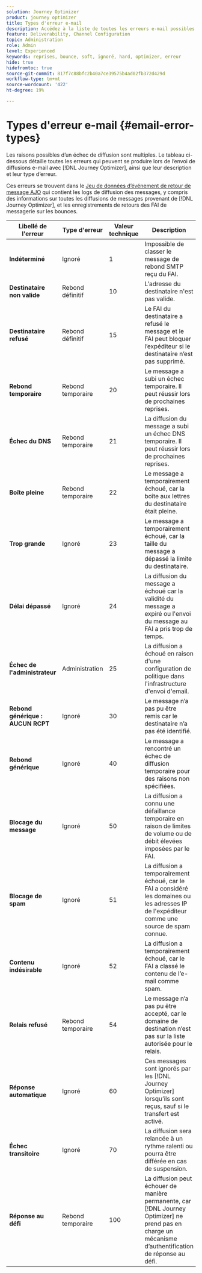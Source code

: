 ```yaml
---
solution: Journey Optimizer
product: journey optimizer
title: Types d'erreur e-mail
description: Accédez à la liste de toutes les erreurs e-mail possibles lors de l’envoi de diffusions avec Journey Optimizer.
feature: Deliverability, Channel Configuration
topic: Administration
role: Admin
level: Experienced
keywords: reprises, bounce, soft, ignoré, hard, optimizer, erreur
hide: true
hidefromtoc: true
source-git-commit: 817f7c88bfc2b40a7ce39575b4ad02fb372d429d
workflow-type: tm+mt
source-wordcount: '422'
ht-degree: 19%

---
```



# Types d&#39;erreur e-mail {#email-error-types}

Les raisons possibles d’un échec de diffusion sont multiples. Le tableau ci-dessous détaille toutes les erreurs qui peuvent se produire lors de l’envoi de diffusions e-mail avec [!DNL Journey Optimizer], ainsi que leur description et leur type d’erreur.

Ces erreurs se trouvent dans le [Jeu de données d’événement de retour de message AJO](../data/datasets-query-examples.md#message-feedback-event-dataset) qui contient les logs de diffusion des messages, y compris des informations sur toutes les diffusions de messages provenant de [!DNL Journey Optimizer], et les enregistrements de retours des FAI de messagerie sur les bounces.

| Libellé de l&#39;erreur | Type d&#39;erreur | Valeur technique | Description |
| --- | --- | --- | --- |
| **Indéterminé** | Ignoré | 1 | Impossible de classer le message de rebond SMTP reçu du FAI. |
| **Destinataire non valide** | Rebond définitif | 10 | L&#39;adresse du destinataire n&#39;est pas valide. |
| **Destinataire refusé** | Rebond définitif | 15 | Le FAI du destinataire a refusé le message et le FAI peut bloquer l’expéditeur si le destinataire n’est pas supprimé. |
| **Rebond temporaire** | Rebond temporaire | 20 | Le message a subi un échec temporaire. Il peut réussir lors de prochaines reprises. |
| **Échec du DNS** | Rebond temporaire | 21 | La diffusion du message a subi un échec DNS temporaire. Il peut réussir lors de prochaines reprises. |
| **Boîte pleine** | Rebond temporaire | 22 | Le message a temporairement échoué, car la boîte aux lettres du destinataire était pleine. |
| **Trop grande** | Ignoré | 23 | Le message a temporairement échoué, car la taille du message a dépassé la limite du destinataire. |
| **Délai dépassé** | Ignoré | 24 | La diffusion du message a échoué car la validité du message a expiré ou l&#39;envoi du message au FAI a pris trop de temps. |
| **Échec de l&#39;administrateur** | Administration | 25 | La diffusion a échoué en raison d&#39;une configuration de politique dans l&#39;infrastructure d&#39;envoi d&#39;email. |
| **Rebond générique : AUCUN RCPT** | Ignoré | 30 | Le message n’a pas pu être remis car le destinataire n’a pas été identifié. |
| **Rebond générique** | Ignoré | 40 | Le message a rencontré un échec de diffusion temporaire pour des raisons non spécifiées. |
| **Blocage du message** | Ignoré | 50 | La diffusion a connu une défaillance temporaire en raison de limites de volume ou de débit élevées imposées par le FAI. |
| **Blocage de spam** | Ignoré | 51 | La diffusion a temporairement échoué, car le FAI a considéré les domaines ou les adresses IP de l&#39;expéditeur comme une source de spam connue. |
| **Contenu indésirable** | Ignoré | 52 | La diffusion a temporairement échoué, car le FAI a classé le contenu de l’e-mail comme spam. |
| **Relais refusé** | Rebond temporaire | 54 | Le message n’a pas pu être accepté, car le domaine de destination n’est pas sur la liste autorisée pour le relais. |
| **Réponse automatique** | Ignoré | 60 | Ces messages sont ignorés par les [!DNL Journey Optimizer] lorsqu’ils sont reçus, sauf si le transfert est activé. |
| **Échec transitoire** | Ignoré | 70 | La diffusion sera relancée à un rythme ralenti ou pourra être différée en cas de suspension. |
| **Réponse au défi** | Rebond temporaire | 100 | La diffusion peut échouer de manière permanente, car [!DNL Journey Optimizer] ne prend pas en charge un mécanisme d’authentification de réponse au défi. |
